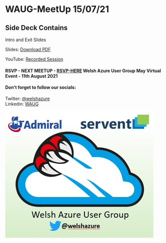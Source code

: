 # WAUG-MeetUp 15/07/21

## Side Deck Contains

Intro and Exit Slides

Slides: [Download PDF](https://github.com/jonnychipz/WAUG-MeetUp/blob/master/2021-Ju1-15/WAUG%20-%20Meetup%20Slides%2015-07-21.pdf)</br>

YouTube: [Recorded Session](https://youtu.be/dzrpWRpoGQs)</br>


#### RSVP - NEXT MEETUP - [RSVP-HERE](https://www.meetup.com/MSFT-Stack/events/276168874/) Welsh Azure User Group May Virtual Event - 11th August 2021

#### Don't forget to follow our socials: </br>

Twitter: [@welshazure](http://www.twitter.com/welshazure) </br>
Linkedin: [WAUG](https://www.linkedin.com/groups/13866357/)


![Logo](../logo.PNG)
